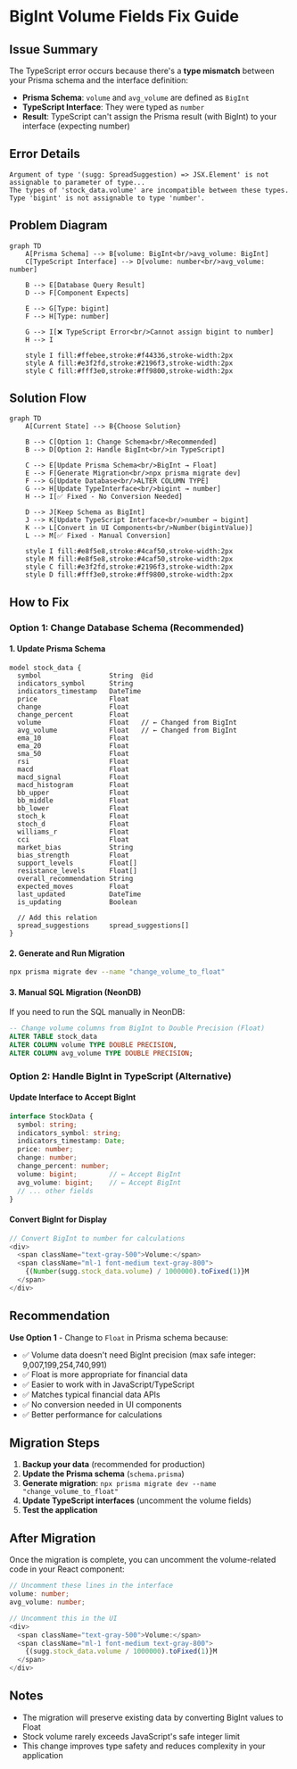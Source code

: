 # BigInt Volume Fields Fix Guide

## Issue Summary

The TypeScript error occurs because there's a **type mismatch** between your Prisma schema and the interface definition:

- **Prisma Schema**: `volume` and `avg_volume` are defined as `BigInt` 
- **TypeScript Interface**: They were typed as `number`
- **Result**: TypeScript can't assign the Prisma result (with BigInt) to your interface (expecting number)

## Error Details

```
Argument of type '(sugg: SpreadSuggestion) => JSX.Element' is not assignable to parameter of type...
The types of 'stock_data.volume' are incompatible between these types.
Type 'bigint' is not assignable to type 'number'.
```

## Problem Diagram

```mermaid
graph TD
    A[Prisma Schema] --> B[volume: BigInt<br/>avg_volume: BigInt]
    C[TypeScript Interface] --> D[volume: number<br/>avg_volume: number]
    
    B --> E[Database Query Result]
    D --> F[Component Expects]
    
    E --> G[Type: bigint]
    F --> H[Type: number]
    
    G --> I[❌ TypeScript Error<br/>Cannot assign bigint to number]
    H --> I
    
    style I fill:#ffebee,stroke:#f44336,stroke-width:2px
    style A fill:#e3f2fd,stroke:#2196f3,stroke-width:2px
    style C fill:#fff3e0,stroke:#ff9800,stroke-width:2px
```

## Solution Flow

```mermaid
graph TD
    A[Current State] --> B{Choose Solution}
    
    B --> C[Option 1: Change Schema<br/>Recommended]
    B --> D[Option 2: Handle BigInt<br/>in TypeScript]
    
    C --> E[Update Prisma Schema<br/>BigInt → Float]
    E --> F[Generate Migration<br/>npx prisma migrate dev]
    F --> G[Update Database<br/>ALTER COLUMN TYPE]
    G --> H[Update TypeInterface<br/>bigint → number]
    H --> I[✅ Fixed - No Conversion Needed]
    
    D --> J[Keep Schema as BigInt]
    J --> K[Update TypeScript Interface<br/>number → bigint]
    K --> L[Convert in UI Components<br/>Number(bigintValue)]
    L --> M[✅ Fixed - Manual Conversion]
    
    style I fill:#e8f5e8,stroke:#4caf50,stroke-width:2px
    style M fill:#e8f5e8,stroke:#4caf50,stroke-width:2px
    style C fill:#e3f2fd,stroke:#2196f3,stroke-width:2px
    style D fill:#fff3e0,stroke:#ff9800,stroke-width:2px
```

## How to Fix

### Option 1: Change Database Schema (Recommended)

#### 1. Update Prisma Schema

```prisma
model stock_data {
  symbol                 String  @id
  indicators_symbol      String  
  indicators_timestamp   DateTime
  price                  Float
  change                 Float
  change_percent         Float
  volume                 Float   // ← Changed from BigInt
  avg_volume             Float   // ← Changed from BigInt
  ema_10                 Float
  ema_20                 Float
  sma_50                 Float
  rsi                    Float
  macd                   Float
  macd_signal            Float
  macd_histogram         Float
  bb_upper               Float
  bb_middle              Float
  bb_lower               Float
  stoch_k                Float
  stoch_d                Float
  williams_r             Float
  cci                    Float
  market_bias            String
  bias_strength          Float
  support_levels         Float[]
  resistance_levels      Float[]
  overall_recommendation String
  expected_moves         Float
  last_updated           DateTime
  is_updating            Boolean
  
  // Add this relation
  spread_suggestions     spread_suggestions[]
}
```

#### 2. Generate and Run Migration

```bash
npx prisma migrate dev --name "change_volume_to_float"
```

#### 3. Manual SQL Migration (NeonDB)

If you need to run the SQL manually in NeonDB:

```sql
-- Change volume columns from BigInt to Double Precision (Float)
ALTER TABLE stock_data 
ALTER COLUMN volume TYPE DOUBLE PRECISION,
ALTER COLUMN avg_volume TYPE DOUBLE PRECISION;
```

### Option 2: Handle BigInt in TypeScript (Alternative)

#### Update Interface to Accept BigInt

```typescript
interface StockData {
  symbol: string;
  indicators_symbol: string;
  indicators_timestamp: Date;
  price: number;
  change: number;
  change_percent: number;
  volume: bigint;        // ← Accept BigInt
  avg_volume: bigint;    // ← Accept BigInt
  // ... other fields
}
```

#### Convert BigInt for Display

```typescript
// Convert BigInt to number for calculations
<div>
  <span className="text-gray-500">Volume:</span>
  <span className="ml-1 font-medium text-gray-800">
    {(Number(sugg.stock_data.volume) / 1000000).toFixed(1)}M
  </span>
</div>
```

## Recommendation

**Use Option 1** - Change to `Float` in Prisma schema because:

- ✅ Volume data doesn't need BigInt precision (max safe integer: 9,007,199,254,740,991)
- ✅ Float is more appropriate for financial data
- ✅ Easier to work with in JavaScript/TypeScript
- ✅ Matches typical financial data APIs
- ✅ No conversion needed in UI components
- ✅ Better performance for calculations

## Migration Steps

1. **Backup your data** (recommended for production)
2. **Update the Prisma schema** (`schema.prisma`)
3. **Generate migration**: `npx prisma migrate dev --name "change_volume_to_float"`
4. **Update TypeScript interfaces** (uncomment the volume fields)
5. **Test the application**

## After Migration

Once the migration is complete, you can uncomment the volume-related code in your React component:

```typescript
// Uncomment these lines in the interface
volume: number;
avg_volume: number;

// Uncomment this in the UI
<div>
  <span className="text-gray-500">Volume:</span>
  <span className="ml-1 font-medium text-gray-800">
    {(sugg.stock_data.volume / 1000000).toFixed(1)}M
  </span>
</div>
```

## Notes

- The migration will preserve existing data by converting BigInt values to Float
- Stock volume rarely exceeds JavaScript's safe integer limit
- This change improves type safety and reduces complexity in your application